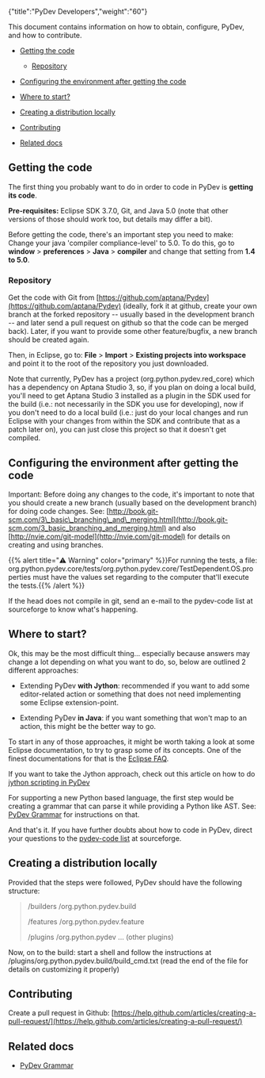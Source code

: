 {"title":"PyDev Developers","weight":"60"}

This document contains information on how to obtain, configure, PyDev, and how to contribute.

* [Getting the code](#getting-the-code)

    * [Repository](#repository)

* [Configuring the environment after getting the code](#configuring-the-environment-after-getting-the-code)

* [Where to start?](#where-to-start?)

* [Creating a distribution locally](#creating-a-distribution-locally)

* [Contributing](#contributing)

* [Related docs](#related-docs)

## Getting the code

The first thing you probably want to do in order to code in PyDev is **getting its code**.

**Pre-requisites:** Eclipse SDK 3.7.0, Git, and Java 5.0 (note that other versions of those should work too, but details may differ a bit).

Before getting the code, there's an important step you need to make: Change your java 'compiler compliance-level' to 5.0. To do this, go to **window** \> **preferences** \> **Java** \> **compiler** and change that setting from **1.4 to 5.0**.

### Repository

Get the code with Git from [https://github.com/aptana/Pydev](https://github.com/aptana/Pydev) (ideally, fork it at github, create your own branch at the forked repository -- usually based in the development branch -- and later send a pull request on github so that the code can be merged back). Later, if you want to provide some other feature/bugfix, a new branch should be created again.

Then, in Eclipse, go to: **File** \> **Import** \> **Existing projects into workspace** and point it to the root of the repository you just downloaded.

Note that currently, PyDev has a project (org.python.pydev.red\_core) which has a dependency on Aptana Studio 3, so, if you plan on doing a local build, you'll need to get Aptana Studio 3 installed as a plugin in the SDK used for the build (i.e.: not necessarily in the SDK you use for developing), now if you don't need to do a local build (i.e.: just do your local changes and run Eclipse with your changes from within the SDK and contribute that as a patch later on), you can just close this project so that it doesn't get compiled.

## Configuring the environment after getting the code

Important: Before doing any changes to the code, it's important to note that you should create a new branch (usually based on the development branch) for doing code changes. See: [http://book.git-scm.com/3\_basic\_branching\_and\_merging.html](http://book.git-scm.com/3_basic_branching_and_merging.html) and also [http://nvie.com/git-model](http://nvie.com/git-model) for details on creating and using branches.

{{% alert title="⚠️ Warning" color="primary" %}}For running the tests, a file: org.python.pydev.core/tests/org.python.pydev.core/TestDependent.OS.properties must have the values set regarding to the computer that'll execute the tests.{{% /alert %}}

If the head does not compile in git, send an e-mail to the pydev-code list at sourceforge to know what's happening.

## Where to start?

Ok, this may be the most difficult thing... especially because answers may change a lot depending on what you want to do, so, below are outlined 2 different approaches:

* Extending PyDev **with Jython**: recommended if you want to add some editor-related action or something that does not need implementing some Eclipse extension-point.

* Extending PyDev **in Java**: if you want something that won't map to an action, this might be the better way to go.

To start in any of those approaches, it might be worth taking a look at some Eclipse documentation, to try to grasp some of its concepts. One of the finest documentations for that is the [Eclipse FAQ](http://wiki.eclipse.org/index.php/Eclipse_FAQs).

If you want to take the Jython approach, check out this article on how to do [jython scripting in PyDev](/docs/appc/Axway_Appcelerator_Studio/Axway_Appcelerator_Studio_Guide/Web_Development/Python_Development/PyDev_Features/PyDev_Jython_Scripting/)

For supporting a new Python based language, the first step would be creating a grammar that can parse it while providing a Python like AST. See: [PyDev Grammar](/docs/appc/Axway_Appcelerator_Studio/Axway_Appcelerator_Studio_Guide/Web_Development/Python_Development/PyDev_Developers/PyDev_Grammar/) for instructions on that.

And that's it. If you have further doubts about how to code in PyDev, direct your questions to the [pydev-code list](http://lists.sourceforge.net/lists/listinfo/pydev-code) at sourceforge.

## Creating a distribution locally

Provided that the steps were followed, PyDev should have the following structure:

> /builders
> /org.python.pydev.build
>
> /features
> /org.python.pydev.feature
>
> /plugins
> /org.python.pydev
> ... (other plugins)

Now, on to the build: start a shell and follow the instructions at /plugins/org.python.pydev.build/build\_cmd.txt (read the end of the file for details on customizing it properly)

## Contributing

Create a pull request in Github: [https://help.github.com/articles/creating-a-pull-request/](https://help.github.com/articles/creating-a-pull-request/)

## Related docs

* [PyDev Grammar](/docs/appc/Axway_Appcelerator_Studio/Axway_Appcelerator_Studio_Guide/Web_Development/Python_Development/PyDev_Developers/PyDev_Grammar/)
